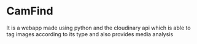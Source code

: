 # CamFind
It is a webapp made using python and the cloudinary api which is able to tag images according to its type and also provides media analysis 
